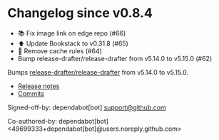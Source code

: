 # Changelog since v0.8.4
- 📚 Fix image link on edge repo (#66) 
- ⬆ Update Bookstack to v0.31.8 (#65) 
- 🔨 Remove cache rules (#64) 
- Bump release-drafter/release-drafter from v5.14.0 to v5.15.0 (#62)

Bumps [release-drafter/release-drafter](https://github.com/release-drafter/release-drafter) from v5.14.0 to v5.15.0.
- [Release notes](https://github.com/release-drafter/release-drafter/releases)
- [Commits](https://github.com/release-drafter/release-drafter/compare/v5.14.0...fe52e97d262833ae07d05efaf1a239df3f1b5cd4)

Signed-off-by: dependabot[bot] <support@github.com>

Co-authored-by: dependabot[bot] <49699333+dependabot[bot]@users.noreply.github.com> 
